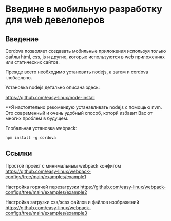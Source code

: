 # Введине в мобильную разработку для web девелоперов

## Введение

Cordova позволяет создавать мобильные приложения используя только файлы html, css, js и другие, которые используются в web приложениях или статических сайтов.

Прежде всего необходимо установить nodejs, а затем и cordova глобавльно.

Установка nodejs детально описана здесь:

https://github.com/easy-linux/node-install

**Я настоятельно рекомендую устанавливать nodejs с помощью nvm. Это современный и очень удобный способ, которй избавит Вас от многих проблем в будущем.

Глобальная установка webpack:

    npm install -g cordova


## Ссылки
Простой проект с минимальным webpack конфигом
https://github.com/easy-linux/webpack-configs/tree/main/examples/example1

Настройка горячей перезагрузки
https://github.com/easy-linux/webpack-configs/tree/main/examples/example2

Настройка загрузки css/scss файлов и файлов изображений
https://github.com/easy-linux/webpack-configs/tree/main/examples/example3

